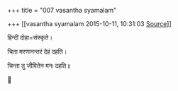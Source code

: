 +++
title = "007 vasantha syamalam"

+++
[[vasantha syamalam	2015-10-11, 10:31:03 [Source](https://groups.google.com/g/samskrita/c/qWg6JVtusH0)]]



हिन्दी दोहा=संस्कृते।

चिता मरणानन्तरं देहं दहति।

चिन्ता तु जीवितेन मनः दहति॥



